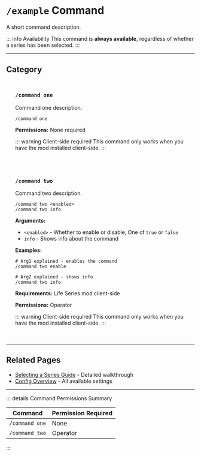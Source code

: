 #  `/example` Command

A short command description.

::: info Availability
This command is **always available**, regardless of whether a series has been selected.
:::


---

## Category


<div class="command-block">

### `/command one`

Command one description.

```
/command one
```

**Permissions:** None required

::: warning Client-side required
This command only works when you have the mod installed client-side.
:::

</div>


<div class="command-block">

### `/command two`

Command two description.

```
/command two <enabled>
/command two info
```

**Arguments:**
- `<enabled>` - Whether to enable or disable, One of `true` or `false`
- `info` - Shows info about the command

**Examples:**
```
# Arg1 explained - enables the command
/command two enable

# Arg2 explained - shows info
/command two info
```

**Requirements:** Life Series mod client-side

**Permissions:** Operator

::: warning Client-side required
This command only works when you have the mod installed client-side.
:::

</div>

---

## Related Pages

- [Selecting a Series Guide](/guide/selecting-series) - Detailed walkthrough
- [Config Overview](/config/overview) - All available settings

---

::: details Command Permissions Summary

| Command        | Permission Required |
|----------------|---------------------|
| `/command one` | None                |
| `/command two` | Operator            |
:::

<style scoped>
.command-block {
  background: var(--vp-c-bg-soft);
  border: 1px solid var(--vp-c-divider);
  border-radius: 8px;
  padding: 1.5rem;
  margin: 1.5rem 0;
}

.command-block h3 {
  margin-top: 0;
  color: var(--vp-c-brand-1);
  font-family: var(--vp-font-family-mono);
}

.command-block > *:last-child {
  margin-bottom: 0;
}
</style>